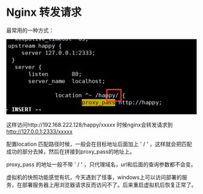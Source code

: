 # Nginx 转发请求

最常用的一种方式：

![image-20200617000105168](../img/image-20200617000105168.png)

这样访问http://192.168.222.128/happy/xxxxx 时候nginx会转发请求到 http://127.0.0.1:2333/xxxxx

配置location 匹配路径时候，一般会在目标地址后面加上 ' / ' ，这样就会把匹配成功的部分去掉，然后在拼接到proxy_pass的地址上。

proxy_pass 的地址一般不带 ' / ' ，只代理域名，url和后面的查询参数都不会变。

虚拟机的快照功能感觉有坑，今天遇到了怪事，windows上可以访问部署的服务，在部署服务器上用浏览器请求反而访问不了。后来重启虚拟机后恢复正常了。

